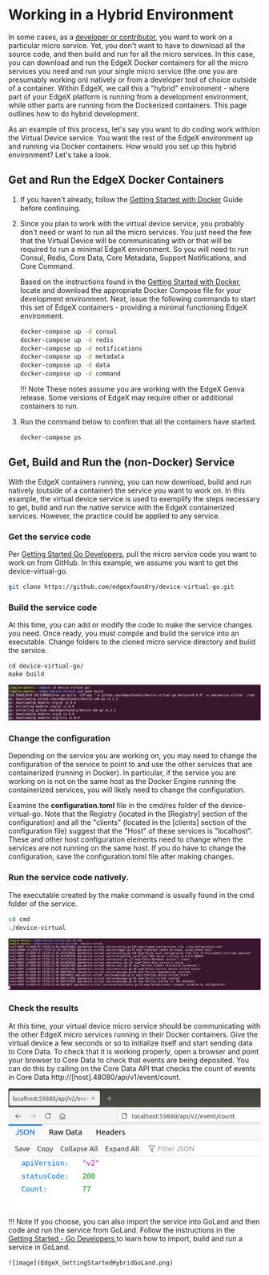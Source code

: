 # Working in a Hybrid Environment

In some cases, as a [developer or contributor](../general/Definitions.md#contributordeveloper), you want to work on a particular micro service. Yet, you don't want to have to download all the source code, and then build and run for all the micro services. In this case, you can download and run the EdgeX Docker containers for all the micro services you need and run your single micro service (the one you are presumably working on) natively or from a developer tool of choice outside of a container. Within EdgeX, we call this a "hybrid" environment - where part of your EdgeX platform is running from a development environment, while other parts are running from the Dockerized containers. This page outlines how to do hybrid development.

As an example of this process, let's say you want to do coding work with/on the Virtual Device service. You want the rest of the
EdgeX environment up and running via Docker containers. How would you set up this hybrid environment? Let's take a look.

## Get and Run the EdgeX Docker Containers

1.  If you haven't already, follow the [Getting Started with Docker](./Ch-GettingStartedUsers.md) Guide before continuing.
2.  Since you plan to work with the virtual device service, you probably don't
    need or want to run all the micro services. You just need the few
    that the Virtual Device will be communicating with or that will be
    required to run a minimal EdgeX environment. So you will need to run
    Consul, Redis, Core Data, Core Metadata, Support Notifications, and Core Command. 

    Based on the instructions found in the [Getting Started with Docker](Ch-GettingStartedUsers.md#Get-Run-EdgeX-Foundry), locate and download the appropriate Docker Compose file for your development environment.  Next, issue the following commands to start this set of EdgeX containers - providing a minimal functioning EdgeX environment. 
    ``` bash
    docker-compose up -d consul
    docker-compose up -d redis
    docker-compose up -d notifications
    docker-compose up -d metadata
    docker-compose up -d data
    docker-compose up -d command

    ```

    !!! Note
        These notes assume you are working with the EdgeX Genva release.  Some versions of EdgeX may require other or additional containers to run.
    
3.  Run the command below to confirm that all the containers have started.
    ``` bash
    docker-compose ps
    ```

## Get, Build and Run the (non-Docker) Service
With the EdgeX containers running, you can now download, build and run natively (outside of a container) the service you want to work on.  In this example, the virtual device service is used to exemplify the steps necessary to get, build and run the native service with the EdgeX containerized services.  However, the practice could be applied to any service.

### Get the service code

Per [Getting Started Go Developers](./Ch-GettingStartedGoDevelopers.md#Get-the-code), pull the micro service code you want to work on from GitHub. In
this example, we assume you want to get the device-virtual-go.
``` bash
git clone https://github.com/edgexfoundry/device-virtual-go.git
```

### Build the service code

At this time, you can add or modify the code to make the service changes you need.  Once ready, you must compile and build the service into an executable.  Change folders to the cloned micro service directory and build the service.
```
cd device-virtual-go/
make build
```

![image](EdgeX_GettingStartedHybridBuild.png)

### Change the configuration

Depending on the service you are working on, you may need to change the configuration of the service to point to and use the other services that are containerized (running in Docker).  In particular, if the service you are working on is not on the same host as the Docker Engine running the containerized services, you will likely need to change the configuration.

Examine the **configuration.toml** file in the cmd/res folder of the device-virtual-go. Note that the Registry (located in the \[Registry\] section of the configuration) and all the "clients" (located in the \[clients\] section of the configuration file) suggest that the "Host" of these services is "localhost".  These and other host configuration elements need to change when the services are not running on the same host.  If you do have to change the configuration, save the configuration.toml file after making changes.

### Run the service code natively.  

The executable created by the make command is usually found in the cmd folder of the service.
``` bash
cd cmd
./device-virtual
```

![image](EdgeX_GettingStartedHybridRun.png)

### Check the results

At this time, your virtual device micro service should be communicating with the other EdgeX micro services running in
their Docker containers. Give the virtual device a few seconds or so to
initialize itself and start sending data to Core Data. To check that it
is working properly, open a browser and point your browser to Core Data
to check that events are being deposited. You can do this by calling on
the Core Data API that checks the count of events in Core Data
http://[host].48080/api/v1/event/count.

![image](EdgeX_GettingStartedHybridResults.png)

!!! Note
    If you choose, you can also import the service into GoLand and then code and run the service from GoLand.  Follow the instructions in the [Getting Started - Go Developers ](Ch-GettingStartedGoDevelopers#edgex-foundry-in-goland) to learn how to import, build and run a service in GoLand.

    ![image](EdgeX_GettingStartedHybridGoLand.png)